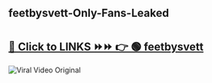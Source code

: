 
 ## feetbysvett-Only-Fans-Leaked

# <h2><a href="https://clipsfans.com/feetbysvett&ref=git">🔗 Click to LINKS ⏩⏩ 👉 🟢 feetbysvett </a></h2>

<a href="https://clipsfans.com/feetbysvett&ref=git" rel="nofollow" data-target="animated-image.originalLink"><img src="https://i.ibb.co.com/xMMVF88/686577567.gif" alt="Viral Video Original" style="max-width: 100%; display: inline-block;" data-target="animated-image.originalImage"></a>
